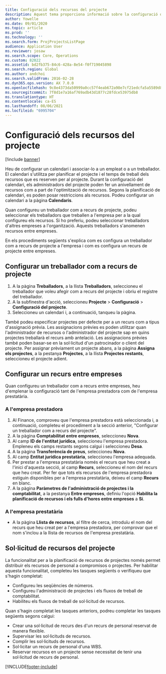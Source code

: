 ```yaml
---
title: Configuració dels recursos del projecte
description: Aquest tema proporciona informació sobre la configuració o la sol·licitud de recursos del projecte.
author: Yowelle
ms.date: 09/01/2020
ms.topic: article
ms.prod: ''
ms.technology: ''
ms.search.form: ProjProjectsListPage
audience: Application User
ms.reviewer: josaw
ms.search.scope: Core, Operations
ms.custom: 82022
ms.assetid: bd2fb375-84c6-428a-8e54-f0f719045898
ms.search.region: Global
ms.author: andchoi
ms.search.validFrom: 2016-02-28
ms.dyn365.ops.version: AX 7.0.0
ms.openlocfilehash: 9c8e4373da50999a0cc57f4eab672a98e7cf21edcfa5a5589d87691603a777de
ms.sourcegitcommit: 7f8d1e7a16af769adb43d1877c28fdce53975db8
ms.translationtype: HT
ms.contentlocale: ca-ES
ms.lasthandoff: 08/06/2021
ms.locfileid: "6995704"
---
```

# <a name="set-up-project-resources"></a>Configuració dels recursos del projecte

[!include [banner](../includes/banner.md)]

Heu de configurar un calendari i associar-lo a un empleat o a un treballador. El calendari s'utilitza per planificar el projecte i el temps de treball dels recursos que es reserven per al projecte. Durant la configuració del calendari, els administradors del projecte poden fer un anivellament de recursos com a part de l'optimització de recursos. Segons la planificació de calendari, es poden posar restriccions als recursos. Podeu configurar un calendari a la pàgina **Calendaris**.

Quan configureu un treballador com a recurs de projecte, podeu seleccionar els treballadors que treballen a l'empresa per a la qual configureu els recursos. Si ho preferiu, podeu seleccionar treballadors d'altres empreses a l'organització. Aquests treballadors s'anomenen recursos entre empreses.

En els procediments següents s'explica com es configura un treballador com a recurs de projecte a l'empresa i com es configura un recurs de projecte entre empreses.

## <a name="set-up-a-worker-as-a-project-resource"></a>Configurar un treballador com a recurs de projecte

1. A la pàgina **Treballadors**, a la llista **Treballadors**, seleccioneu el treballador que voleu afegir com a recurs del projecte i obriu el registre del treballador.
2. A la subfinestra d'acció, seleccioneu **Projecte** &gt; **Configuració** &gt; **Configuració del projecte**.
3. Seleccioneu un calendari i, a continuació, tanqueu la pàgina.

També podeu especificar projectes per defecte per a un recurs com a tipus d'assignació prèvia. Les assignacions prèvies es poden utilitzar quan l'administrador de recursos o l'administrador del projecte sap en quins projectes treballarà el recurs amb antelació. Les assignacions prèvies també poden basar-se en la sol·licitud d'un patrocinador o client del projecte. Per assignar prèviament un projecte abans, a la pàgina **Assigna els projectes**, a la pestanya **Projectes**, a la llista **Projectes restants**, seleccioneu el projecte adient.

## <a name="set-up-an-intercompany-resource"></a>Configurar un recurs entre empreses

Quan configureu un treballador com a recurs entre empreses, heu d'emplenar la configuració tant de l'empresa prestadora com de l'empresa prestatària.

### <a name="in-the-lending-company"></a>A l'empresa prestadora

1. Al Finance, comproveu que l'empresa prestadora està seleccionada i, a continuació, completeu el procediment a la secció anterior, "Configurar un treballador com a recurs del projecte".
2. A la pàgina **Comptabilitat entre empreses**, seleccioneu **Nova**.
3. Al camp **ID de l'entitat jurídica**, seleccioneu l'empresa prestadora. Empleneu els camps restants segons calgui i seleccioneu **Desa**.
4. A la pàgina **Transferència de preus**, seleccioneu **Nova**.
5. Al camp **Entitat jurídica prestatària**, seleccioneu l'empresa adequada.
6. Per prestar a l'empresa prestatària només el recurs que heu creat a l'inici d'aquesta secció, al camp **Recurs**, seleccioneu el nom del recurs que heu creat. Per fer que tots els recursos de l'empresa prestadora estiguin disponibles per a l'empresa prestatària, deixeu el camp **Recurs** en blanc.
7. A la pàgina **Paràmetres de l'administració de projectes i la comptabilitat**, a la pestanya **Entre empreses**, definiu l'opció **Habilita la planificació de recursos i els fulls d'hores entre empreses** a **Sí**.

### <a name="in-the-borrowing-company"></a>A l'empresa prestatària

- A la pàgina **Llista de recursos**, al filtre de cerca, introduïu el nom del recurs que heu creat per a l'empresa prestadora, per comprovar que el nom s'inclou a la llista de recursos de l'empresa prestatària.

## <a name="request-project-resources"></a>Sol·licitud de recursos del projecte
La funcionalitat per a la planificació de recursos de projectes només permet distribuir els recursos de personal a compromisos o projectes. Per habilitar aquesta funcionalitat, completeu les tasques següents o verifiqueu que s'hagin completat:

- Configureu les seqüències de números.
- Configureu l'administració de projectes i els fluxos de treball de comptabilitat.
- Habiliteu els fluxos de treball de sol·licitud de recursos.

Quan s'hagin completat les tasques anteriors, podreu completar les tasques següents segons calgui:

- Crear una sol·licitud de recurs des d'un recurs de personal reservat de manera flexible.
- Supervisar les sol·licituds de recursos.
- Complir les sol·licituds de recursos.
- Sol·licitar un recurs de personal d'una WBS.
- Reservar recursos en un projecte sense necessitat de tenir una sol·licitud de recurs de personal.


[!INCLUDE[footer-include](../includes/footer-banner.md)]